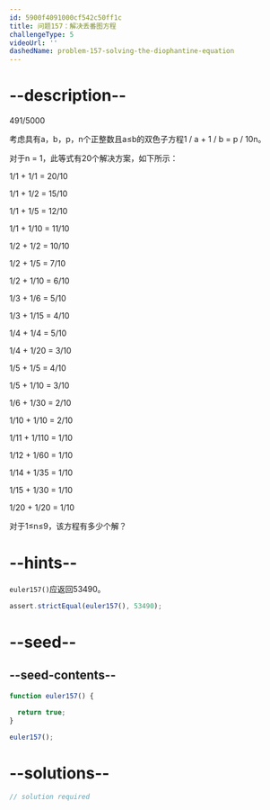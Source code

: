 ```yaml
---
id: 5900f4091000cf542c50ff1c
title: 问题157：解决丢番图方程
challengeType: 5
videoUrl: ''
dashedName: problem-157-solving-the-diophantine-equation
---
```


# --description--

491/5000

考虑具有a，b，p，n个正整数且a≤b的双色子方程1 / a + 1 / b = p / 10n。

对于n = 1，此等式有20个解决方案，如下所示：

1/1 + 1/1 = 20/10

1/1 + 1/2 = 15/10

1/1 + 1/5 = 12/10

1/1 + 1/10 = 11/10

1/2 + 1/2 = 10/10

1/2 + 1/5 = 7/10

1/2 + 1/10 = 6/10

1/3 + 1/6 = 5/10

1/3 + 1/15 = 4/10

1/4 + 1/4 = 5/10

1/4 + 1/20 = 3/10

1/5 + 1/5 = 4/10

1/5 + 1/10 = 3/10

1/6 + 1/30 = 2/10

1/10 + 1/10 = 2/10

1/11 + 1/110 = 1/10

1/12 + 1/60 = 1/10

1/14 + 1/35 = 1/10

1/15 + 1/30 = 1/10

1/20 + 1/20 = 1/10

对于1≤n≤9，该方程有多少个解？

# --hints--

`euler157()`应返回53490。

```js
assert.strictEqual(euler157(), 53490);
```

# --seed--

## --seed-contents--

```js
function euler157() {

  return true;
}

euler157();
```

# --solutions--

```js
// solution required
```
